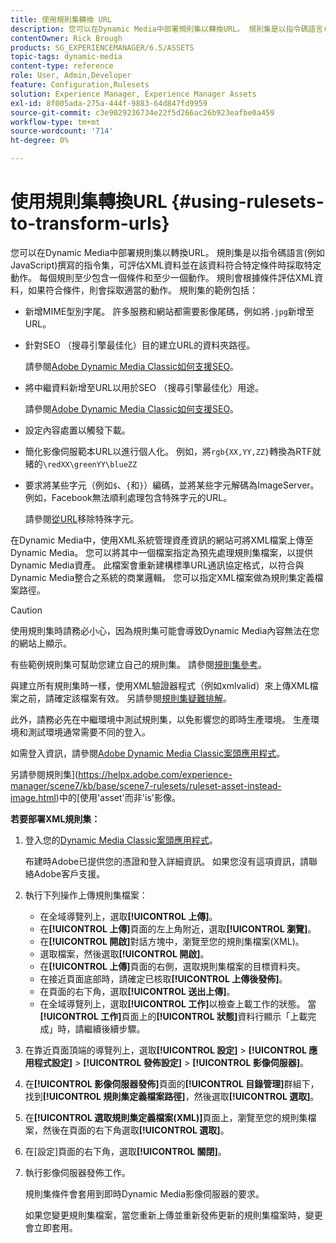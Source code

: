 ```yaml
---
title: 使用規則集轉換 URL
description: 您可以在Dynamic Media中部署規則集以轉換URL。 規則集是以指令碼語言(例如JavaScript)撰寫的指令集，可評估XML資料並在該資料符合特定條件時採取特定動作。
contentOwner: Rick Brough
products: SG_EXPERIENCEMANAGER/6.5/ASSETS
topic-tags: dynamic-media
content-type: reference
role: User, Admin,Developer
feature: Configuration,Rulesets
solution: Experience Manager, Experience Manager Assets
exl-id: 8f005ada-275a-444f-9883-64d847fd9959
source-git-commit: c3e9029236734e22f5d266ac26b923eafbe0a459
workflow-type: tm+mt
source-wordcount: '714'
ht-degree: 0%

---
```


# 使用規則集轉換URL {#using-rulesets-to-transform-urls}

您可以在Dynamic Media中部署規則集以轉換URL。 規則集是以指令碼語言(例如JavaScript)撰寫的指令集，可評估XML資料並在該資料符合特定條件時採取特定動作。 每個規則至少包含一個條件和至少一個動作。 規則會根據條件評估XML資料，如果符合條件，則會採取適當的動作。 規則集的範例包括：

* 新增MIME型別字尾。 許多服務和網站都需要影像尾碼，例如將`.jpg`新增至URL。
* 針對SEO （搜尋引擎最佳化）目的建立URL的資料夾路徑。

  請參閱[Adobe Dynamic Media Classic如何支援SEO](/help/assets/assets/s7_seo.pdf)。

* 將中繼資料新增至URL以用於SEO （搜尋引擎最佳化）用途。

  請參閱[Adobe Dynamic Media Classic如何支援SEO](/help/assets/assets/s7_seo.pdf)。

* 設定內容處置以觸發下載。
* 簡化影像伺服範本URL以進行個人化。 例如，將`rgb{XX,YY,ZZ}`轉換為RTF就緒的`\redXX\greenYY\blueZZ`

* 要求將某些字元（例如`$`、`{`和`}`）編碼，並將某些字元解碼為ImageServer。 例如，Facebook無法順利處理包含特殊字元的URL。

  請參閱[從URL](https://helpx.adobe.com/experience-manager/scene7/kb/base/scene7-rulesets/remove-special-characters-urls.html)移除特殊字元。

在Dynamic Media中，使用XML系統管理資產資訊的網站可將XML檔案上傳至Dynamic Media。 您可以將其中一個檔案指定為預先處理規則集檔案，以提供Dynamic Media資產。 此檔案會重新建構標準URL通訊協定格式，以符合與Dynamic Media整合之系統的商業邏輯。 您可以指定XML檔案做為規則集定義檔案路徑。

>[!CAUTION]
>
>使用規則集時請務必小心，因為規則集可能會導致Dynamic Media內容無法在您的網站上顯示。

有些範例規則集可幫助您建立自己的規則集。
請參閱[規則集參考](https://experienceleague.adobe.com/docs/dynamic-media-developer-resources/image-serving-api/image-serving-api/rule-set-reference/c-rule-set-reference.html)。

與建立所有規則集時一樣，使用XML驗證器程式（例如xmlvalid）來上傳XML檔案之前，請確定該檔案有效。
另請參閱[規則集疑難排解](https://helpx.adobe.com/experience-manager/scene7/kb/base/scene7-rulesets/scene7-ruleset-troubleshooting.html)。

此外，請務必先在中繼環境中測試規則集，以免影響您的即時生產環境。
生產環境和測試環境通常需要不同的登入。

如需登入資訊，請參閱[Adobe Dynamic Media Classic案頭應用程式](https://experienceleague.adobe.com/docs/dynamic-media-classic/using/getting-started/signing-out.html#sign-in-dmc-app)。

<!-- OBSOLETE INFORMATION * **NA staging environment** login page: [https://s7sps1-staging.scene7.com/IpsWeb/](https://s7sps1-staging.scene7.com/IpsWeb/)
* **EMEA staging environment** login page: [https://s7sps3-staging.scene7.com/IpsWeb/](https://s7sps3-staging.scene7.com/IpsWeb/)
* **JAPAC staging environment** login page: [https://s7sps5-staging.scene7.com/IpsWeb/](https://s7sps5-staging.scene7.com/IpsWeb/) -->

另請參閱規則集](https://helpx.adobe.com/experience-manager/scene7/kb/base/scene7-rulesets/ruleset-asset-instead-image.html)中的[使用&#39;asset&#39;而非&#39;is&#39;影像。

**若要部署XML規則集：**

1. 登入您的[Dynamic Media Classic案頭應用程式](https://experienceleague.adobe.com/docs/dynamic-media-classic/using/getting-started/signing-out.html#sign-in-dmc-app)。

   布建時Adobe已提供您的憑證和登入詳細資訊。 如果您沒有這項資訊，請聯絡Adobe客戶支援。

1. 執行下列操作上傳規則集檔案：

   * 在全域導覽列上，選取&#x200B;**[!UICONTROL 上傳]**。
   * 在&#x200B;**[!UICONTROL 上傳]**&#x200B;頁面的左上角附近，選取&#x200B;**[!UICONTROL 瀏覽]**。
   * 在&#x200B;**[!UICONTROL 開啟]**&#x200B;對話方塊中，瀏覽至您的規則集檔案(XML)。
   * 選取檔案，然後選取&#x200B;**[!UICONTROL 開啟]**。
   * 在&#x200B;**[!UICONTROL 上傳]**&#x200B;頁面的右側，選取規則集檔案的目標資料夾。
   * 在接近頁面底部時，請確定已核取&#x200B;**[!UICONTROL 上傳後發佈]**。
   * 在頁面的右下角，選取&#x200B;**[!UICONTROL 送出上傳]**。
   * 在全域導覽列上，選取&#x200B;**[!UICONTROL 工作]**&#x200B;以檢查上載工作的狀態。 當&#x200B;**[!UICONTROL 工作]**&#x200B;頁面上的&#x200B;**[!UICONTROL 狀態]**&#x200B;資料行顯示「上載完成」時，請繼續後續步驟。

1. 在靠近頁面頂端的導覽列上，選取&#x200B;**[!UICONTROL 設定]** > **[!UICONTROL 應用程式設定]** > **[!UICONTROL 發佈設定]** > **[!UICONTROL 影像伺服器]**。
1. 在&#x200B;**[!UICONTROL 影像伺服器發佈]**&#x200B;頁面的&#x200B;**[!UICONTROL 目錄管理]**&#x200B;群組下，找到&#x200B;**[!UICONTROL 規則集定義檔案路徑]**，然後選取&#x200B;**[!UICONTROL 選取]**。
1. 在&#x200B;**[!UICONTROL 選取規則集定義檔案(XML)]**&#x200B;頁面上，瀏覽至您的規則集檔案，然後在頁面的右下角選取&#x200B;**[!UICONTROL 選取]**。
1. 在[設定]頁面的右下角，選取&#x200B;**[!UICONTROL 關閉]**。
1. 執行影像伺服器發佈工作。

   規則集條件會套用到即時Dynamic Media影像伺服器的要求。

   如果您變更規則集檔案，當您重新上傳並重新發佈更新的規則集檔案時，變更會立即套用。
